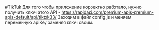 #TikTuk
Для того чтобы приложение корректно работало, нужно получить ключ этого API - https://rapidapi.com/premium-apis-premium-apis-default/api/tiktok33/
Заходим в файл config.js и меняем переменную apiKey заменяя ключ своим.
